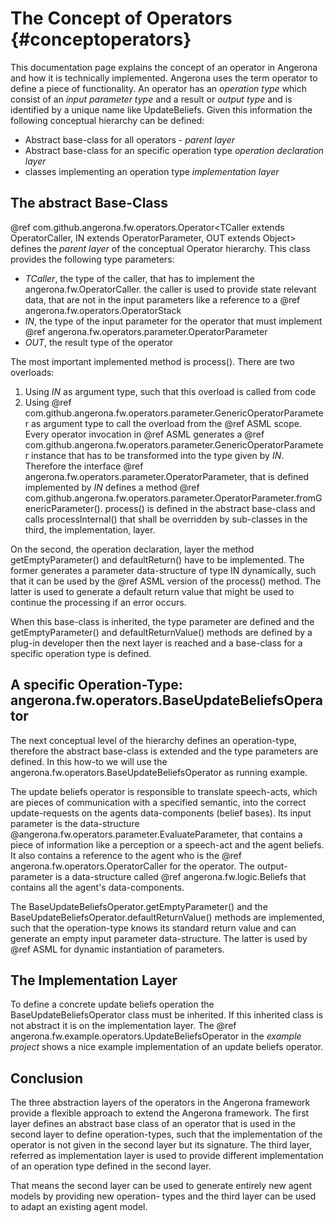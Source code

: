 The Concept of Operators	{#conceptoperators}
========================

This documentation page explains the concept of an operator in Angerona and how it is technically implemented.
Angerona uses the term operator to define a piece of functionality. An
operator has an *operation type* which consist of an *input parameter type* and a 
result or *output type* and is identified by a unique name like UpdateBeliefs. 
Given this information the following conceptual hierarchy can be defined:
 
- Abstract base-class for all operators - *parent layer*
- Abstract base-class for an specific operation type *operation declaration layer*
- classes implementing an operation type *implementation layer*
 
The abstract Base-Class
-----------------------

@ref com.github.angerona.fw.operators.Operator<TCaller extends OperatorCaller, IN extends OperatorParameter, OUT extends Object> 
defines the *parent layer* of the conceptual 
Operator hierarchy. This class provides the following type parameters:

- *TCaller*, the type of the caller, that has to implement the angerona.fw.OperatorCaller.
  the caller is used to provide state relevant data, that are not in the input parameters
  like a reference to a @ref angerona.fw.operators.OperatorStack
- *IN*, the type of the input parameter for the operator that must implement @ref angerona.fw.operators.parameter.OperatorParameter
- *OUT*, the result type of the operator

The most important implemented method is process(). There are two overloads:
1. Using *IN* as argument type, such that this overload is called from code
2. Using @ref com.github.angerona.fw.operators.parameter.GenericOperatorParameter as argument type to call the overload from the @ref ASML scope. 
   Every operator invocation in @ref ASML generates a @ref com.github.angerona.fw.operators.parameter.GenericOperatorParameter instance
   that has to be transformed into the type given by *IN*. Therefore the interface @ref angerona.fw.operators.parameter.OperatorParameter,
   that is defined implemented by *IN* defines a method @ref com.github.angerona.fw.operators.parameter.OperatorParameter.fromGenericParameter().
process() is defined in the abstract base-class and calls processInternal() that shall be overridden
by sub-classes in the third, the implementation, layer.

On the second, the operation declaration, layer the method getEmptyParameter() and defaultReturn() have
to be implemented. The former generates a parameter data-structure of type IN dynamically, such that it
can be used by the @ref ASML version of the process() method. The latter is used to generate a default
return value that might be used to continue the processing if an error occurs.

When this base-class is inherited, the type parameter are defined and the getEmptyParameter() and 
defaultReturnValue() methods are defined by a plug-in developer then the next layer is reached and a 
base-class for a specific operation type is defined.

A specific Operation-Type: angerona.fw.operators.BaseUpdateBeliefsOperator 
--------------------------------------------------------------------------

The next conceptual level of the hierarchy defines an operation-type, therefore the abstract
base-class is extended and the type parameters are defined. In this how-to we will use the
angerona.fw.operators.BaseUpdateBeliefsOperator as running example.

The update beliefs operator is responsible to translate speech-acts, which are pieces of communication
with a specified semantic, into the correct update-requests on the agents data-components (belief bases). 
Its input parameter is the data-structure @angerona.fw.operators.parameter.EvaluateParameter, that contains
a piece of information like a perception or a speech-act and the agent beliefs. It also contains a reference to the agent who
is the @ref angerona.fw.operators.OperatorCaller for the operator. The output-parameter is a data-structure called 
@ref angerona.fw.logic.Beliefs that contains all the agent's data-components.

The BaseUpdateBeliefsOperator.getEmptyParameter() and the BaseUpdateBeliefsOperator.defaultReturnValue() methods
are implemented, such that the operation-type knows its standard return value and can generate an empty input parameter
data-structure. The latter is used by @ref ASML for dynamic instantiation of parameters.

The Implementation Layer
------------------------


To define a concrete update beliefs operation the BaseUpdateBeliefsOperator class must be inherited. If this
inherited class is not abstract it is on the implementation layer. The @ref angerona.fw.example.operators.UpdateBeliefsOperator 
in the *example project* shows a nice example implementation of an update beliefs operator.


Conclusion
----------

The three abstraction layers of the operators in the Angerona framework provide a flexible approach
to extend the Angerona framework. The first layer defines an abstract base class of an operator that
is used in the second layer to define operation-types, such that the implementation of the operator is
not given in the second layer but its signature. The third layer, referred as implementation layer is
used to provide different implementation of an operation type defined in the second layer.

That means the second layer can be used to generate entirely new agent models by providing new operation-
types and the third layer can be used to adapt an existing agent model.